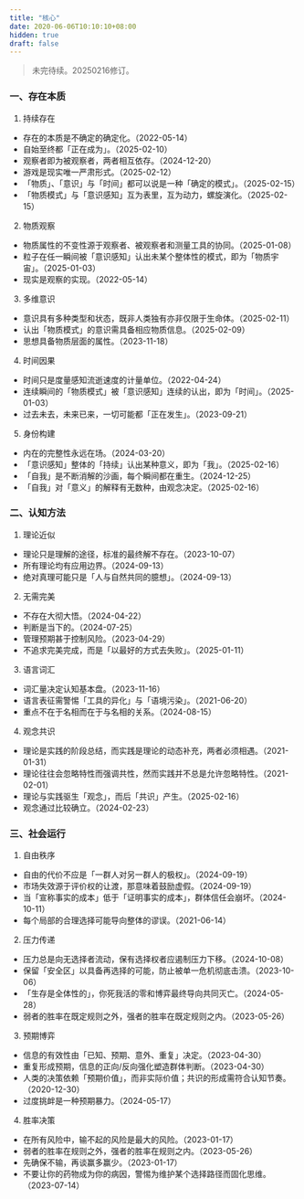 ```yaml
---
title: "核心"
date: 2020-06-06T10:10:10+08:00
hidden: true
draft: false
---
```

> 未完待续。20250216修订。

### 一、存在本质
1. 持续存在
- 存在的本质是不确定的确定化。（2022-05-14）
- 自始至终都「正在成为」。（2025-02-10）
- 观察者即为被观察者，两者相互依存。（2024-12-20）
- 游戏是现实唯一严肃形式。（2025-02-12）
- 「物质」、「意识」与「时间」都可以说是一种「确定的模式」。（2025-02-15）
- 「物质模式」与「意识感知」互为表里，互为动力，螺旋演化。（2025-02-15）

2. 物质观察
- 物质属性的不变性源于观察者、被观察者和测量工具的协同。（2025-01-08）
- 粒子在任一瞬间被「意识感知」认出未某个整体性的模式，即为「物质宇宙」。（2025-01-03）
- 现实是观察的实现。（2022-05-14）

3. 多维意识
- 意识具有多种类型和状态，既非人类独有亦非仅限于生命体。（2025-02-11）
- 认出「物质模式」的意识需具备相应物质信息。（2025-02-09）
- 思想具备物质层面的属性。（2023-11-18）

4. 时间因果
- 时间只是度量感知流逝速度的计量单位。（2022-04-24）
- 连续瞬间的「物质模式」被「意识感知」连续的认出，即为「时间」。（2025-01-03）
- 过去未去，未来已来，一切可能都「正在发生」。（2023-09-21）

5. 身份构建
- 内在的完整性永远在场。（2024-03-20）
- 「意识感知」整体的「持续」认出某种意义，即为「我」。（2025-02-16）
- 「自我」是不断消解的沙画，每个瞬间都在重生。（2024-12-25）
- 「自我」对「意义」的解释有无数种，由观念决定。（2025-02-16）

### 二、认知方法
1. 理论近似
- 理论只是理解的途径，标准的最终解不存在。（2023-10-07）
- 所有理论均有应用边界。（2024-09-13）
- 绝对真理可能只是「人与自然共同的臆想」。（2024-09-13）

2. 无需完美
- 不存在大彻大悟。（2024-04-22）
- 判断是当下的。（2024-07-25）
- 管理预期甚于控制风险。（2023-04-29）
- 不追求完美完成，而是「以最好的方式去失败」。（2025-01-11）

3. 语言词汇
- 词汇量决定认知基本盘。（2023-11-16）
- 语言表征需警惕「工具的异化」与「语境污染」。（2021-06-20）
- 重点不在于名相而在于与名相的关系。（2024-08-15）

4. 观念共识
- 理论是实践的阶段总结，而实践是理论的动态补充，两者必须相遇。（2021-01-31）
- 理论往往会忽略特性而强调共性，然而实践并不总是允许忽略特性。（2021-02-01）
- 理论与实践驱生「观念」，而后「共识」产生。（2025-02-16）
- 观念通过比较确立。（2024-02-23）

### 三、社会运行
1. 自由秩序
- 自由的代价不应是「一群人对另一群人的极权」。（2024-09-19）
- 市场失效源于评价权的让渡，那意味着鼓励虚假。（2024-09-19）
- 当「宣称事实的成本」低于「证明事实的成本」，群体信任会崩坏。（2024-10-11）
- 每个局部的合理选择可能导向整体的谬误。（2021-06-14）

2. 压力传递
- 压力总是向无选择者流动，保有选择权者应遏制压力下移。（2024-10-08）
- 保留「安全区」以具备再选择的可能，防止被单一危机彻底击溃。（2023-10-06）
- 「生存是全体性的」，你死我活的零和博弈最终导向共同灭亡。（2024-05-28）
- 弱者的胜率在既定规则之外，强者的胜率在既定规则之内。（2023-05-26）

3. 预期博弈
- 信息的有效性由「已知、预期、意外、重复」决定。（2023-04-30）
- 重复形成预期，信息的正向/反向强化塑造群体判断。（2023-04-30）
- 人类的决策依赖「预期价值」，而非实际价值；共识的形成需符合认知节奏。（2020-12-30）
- 过度挑衅是一种预期暴力。（2024-05-17）

4. 胜率决策
- 在所有风险中，输不起的风险是最大的风险。（2023-01-17）
- 弱者的胜率在规则之外，强者的胜率在规则之内。（2023-05-26）
- 先确保不输，再谈赢多赢少。（2023-01-17）
- 不要让你的药物成为你的病因，警惕为维护某个选择路径而固化思维。（2023-07-14）